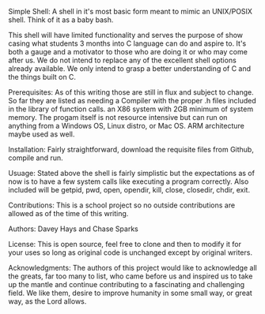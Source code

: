 Simple Shell: A shell in it's most basic form meant to mimic an UNIX/POSIX shell. Think of it as a baby bash.

This shell will have limited functionality and serves the purpose of show casing what students 3 months into C language can do and aspire to. It's both a gauge and a motivator to those who are doing it or who may come after us. We do not intend to replace any of the excellent shell options already available. We only intend to grasp a better understanding of C and the things built on C.

Prerequisites: As of this writing those are still in flux and subject to change. So far they are listed as needing a Compiler with the proper .h files included in the library of function calls. an X86 system with 2GB minimum of system memory. The progam itself is not resource intensive but can run on anything from a Windows OS, Linux distro, or Mac OS. ARM architecture maybe used as well.

Installation: Fairly straightforward, download the requisite files from Github, compile and run.

Usuage: Stated above the shell is fairly simplistic but the expectations as of now is to have a few system calls like executing a program correctly. Also included will be getpid, pwd, open, opendir, kill, close, closedir, chdir, exit.

Contributions: This is a school project so no outside contributions are allowed as of the time of this writing.

Authors: Davey Hays and Chase Sparks

License: This is open source, feel free to clone and then to modify it for your uses so long as original code is unchanged except by original writers.

Acknowledgments: The authors of this project would like to acknowledge all the greats, far too many to list, who came before us and inspired us to take up the mantle and continue contributing to a fascinating and challenging field. We like them, desire to improve humanity in some small way, or great way, as the Lord allows.
